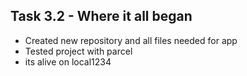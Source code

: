 ## Task 3.2 - Where it all began
- Created new repository and all files needed for app
- Tested project with parcel
- its alive on local1234